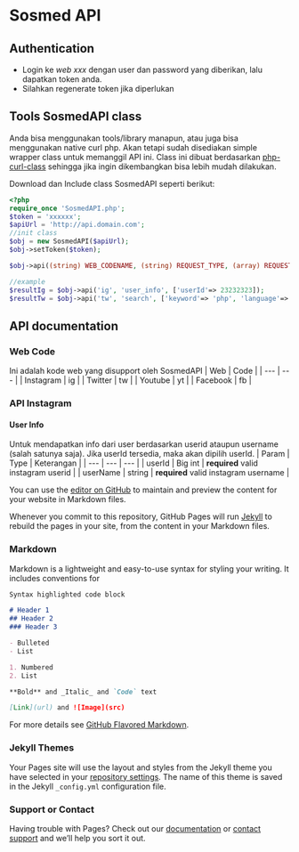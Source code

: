 # Sosmed API

## Authentication
 - Login ke *web xxx* dengan user dan password yang diberikan, lalu dapatkan token anda.
 - Silahkan regenerate token jika diperlukan

## Tools SosmedAPI class
Anda bisa menggunakan tools/library manapun, atau juga bisa menggunakan native curl php. Akan tetapi sudah disediakan simple wrapper class untuk memanggil API ini. Class ini dibuat berdasarkan [php-curl-class](https://github.com/php-curl-class/php-curl-class) sehingga jika ingin dikembangkan bisa lebih mudah dilakukan.  

Download dan Include class SosmedAPI seperti berikut:
```php
<?php
require_once 'SosmedAPI.php';
$token = 'xxxxxx';
$apiUrl = 'http://api.domain.com';
//init class
$obj = new SosmedAPI($apiUrl);
$obj->setToken($token);

$obj->api((string) WEB_CODENAME, (string) REQUEST_TYPE, (array) REQUEST_PARAM);

//example
$resultIg = $obj->api('ig', 'user_info', ['userId'=> 23232323]);
$resultTw = $obj->api('tw', 'search', ['keyword'=> 'php', 'language'=> 'en']);

```
## API documentation 

### Web Code
Ini adalah kode web yang disupport oleh SosmedAPI
| Web | Code |
| --- | --- |
| Instagram | ig |
| Twitter | tw |
| Youtube | yt |
| Facebook | fb |

### API Instagram 
#### User Info
Untuk mendapatkan info dari user berdasarkan userid ataupun username (salah satunya saja). Jika userId tersedia, maka akan dipilih userId.
| Param | Type | Keterangan |
| --- | --- | --- |
| userId | Big int | **required** valid instagram userid |
| userName | string | **required** valid instagram username |





You can use the [editor on GitHub](https://github.com/plonknimbuzz/sosmed-api/edit/master/README.md) to maintain and preview the content for your website in Markdown files.

Whenever you commit to this repository, GitHub Pages will run [Jekyll](https://jekyllrb.com/) to rebuild the pages in your site, from the content in your Markdown files.

### Markdown

Markdown is a lightweight and easy-to-use syntax for styling your writing. It includes conventions for

```markdown
Syntax highlighted code block

# Header 1
## Header 2
### Header 3

- Bulleted
- List

1. Numbered
2. List

**Bold** and _Italic_ and `Code` text

[Link](url) and ![Image](src)
```

For more details see [GitHub Flavored Markdown](https://guides.github.com/features/mastering-markdown/).

### Jekyll Themes

Your Pages site will use the layout and styles from the Jekyll theme you have selected in your [repository settings](https://github.com/plonknimbuzz/sosmed-api/settings). The name of this theme is saved in the Jekyll `_config.yml` configuration file.

### Support or Contact

Having trouble with Pages? Check out our [documentation](https://help.github.com/categories/github-pages-basics/) or [contact support](https://github.com/contact) and we’ll help you sort it out.
